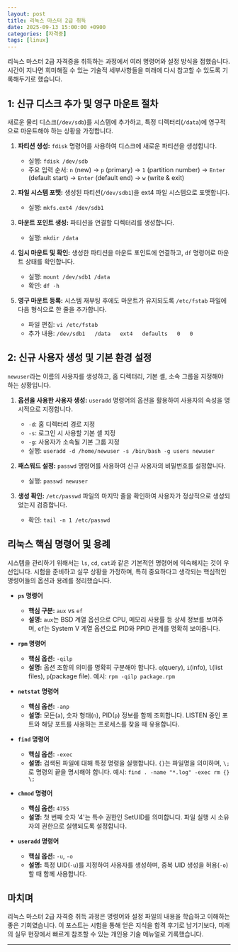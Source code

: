 ```yaml
---
layout: post
title: 리눅스 마스터 2급 취득
date: 2025-09-13 15:00:00 +0900
categories: [자격증]
tags: [linux]
---
```

리눅스 마스터 2급 자격증을 취득하는 과정에서 여러 명령어와 설정 방식을 접했습니다. 시간이 지나면 희미해질 수 있는 기술적 세부사항들을 미래에 다시 참고할 수 있도록 기록해두기로 했습니다.

## 1: 신규 디스크 추가 및 영구 마운트 절차

새로운 물리 디스크(`/dev/sdb`)를 시스템에 추가하고, 특정 디렉터리(`/data`)에 영구적으로 마운트해야 하는 상황을 가정합니다.

1.  **파티션 생성:** `fdisk` 명령어를 사용하여 디스크에 새로운 파티션을 생성합니다.
    *   실행: `fdisk /dev/sdb`
    *   주요 입력 순서: `n` (new) -> `p` (primary) -> `1` (partition number) -> `Enter` (default start) -> `Enter` (default end) -> `w` (write & exit)

2.  **파일 시스템 포맷:** 생성된 파티션(`/dev/sdb1`)을 ext4 파일 시스템으로 포맷합니다.
    *   실행: `mkfs.ext4 /dev/sdb1`

3.  **마운트 포인트 생성:** 파티션을 연결할 디렉터리를 생성합니다.
    *   실행: `mkdir /data`

4.  **임시 마운트 및 확인:** 생성한 파티션을 마운트 포인트에 연결하고, `df` 명령어로 마운트 상태를 확인합니다.
    *   실행: `mount /dev/sdb1 /data`
    *   확인: `df -h`

5.  **영구 마운트 등록:** 시스템 재부팅 후에도 마운트가 유지되도록 `/etc/fstab` 파일에 다음 형식으로 한 줄을 추가합니다.
    *   파일 편집: `vi /etc/fstab`
    *   추가 내용: `/dev/sdb1   /data   ext4   defaults   0   0`

## 2: 신규 사용자 생성 및 기본 환경 설정

`newuser`라는 이름의 사용자를 생성하고, 홈 디렉터리, 기본 셸, 소속 그룹을 지정해야 하는 상황입니다.

1.  **옵션을 사용한 사용자 생성:** `useradd` 명령어의 옵션을 활용하여 사용자의 속성을 명시적으로 지정합니다.
    *   `-d`: 홈 디렉터리 경로 지정
    *   `-s`: 로그인 시 사용할 기본 셸 지정
    *   `-g`: 사용자가 소속될 기본 그룹 지정
    *   실행: `useradd -d /home/newuser -s /bin/bash -g users newuser`

2.  **패스워드 설정:** `passwd` 명령어를 사용하여 신규 사용자의 비밀번호를 설정합니다.
    *   실행: `passwd newuser`

3.  **생성 확인:** `/etc/passwd` 파일의 마지막 줄을 확인하여 사용자가 정상적으로 생성되었는지 검증합니다.
    *   확인: `tail -n 1 /etc/passwd`

## 리눅스 핵심 명령어 및 용례

시스템을 관리하기 위해서는 `ls`, `cd`, `cat`과 같은 기본적인 명령어에 익숙해지는 것이 우선입니다. 시험을 준비하고 실무 상황을 가정하며, 특히 중요하다고 생각되는 핵심적인 명령어들의 옵션과 용례를 정리했습니다.

*   **`ps` 명령어**
    *   **핵심 구분:** `aux` vs `ef`
    *   **설명:** `aux`는 BSD 계열 옵션으로 CPU, 메모리 사용률 등 상세 정보를 보여주며, `ef`는 System V 계열 옵션으로 PID와 PPID 관계를 명확히 보여줍니다.

*   **`rpm` 명령어**
    *   **핵심 옵션:** `-qilp`
    *   **설명:** 옵션 조합의 의미를 명확히 구분해야 합니다. `q`(query), `i`(info), `l`(list files), `p`(package file). 예시: `rpm -qilp package.rpm`

*   **`netstat` 명령어**
    *   **핵심 옵션:** `-anp`
    *   **설명:** 모든(`a`), 숫자 형태(`n`), PID(`p`) 정보를 함께 조회합니다. LISTEN 중인 포트와 해당 포트를 사용하는 프로세스를 찾을 때 유용합니다.

*   **`find` 명령어**
    *   **핵심 옵션:** `-exec`
    *   **설명:** 검색된 파일에 대해 특정 명령을 실행합니다. `{}`는 파일명을 의미하며, `\;`로 명령의 끝을 명시해야 합니다. 예시: `find . -name "*.log" -exec rm {} \;`

*   **`chmod` 명령어**
    *   **핵심 옵션:** `4755`
    *   **설명:** 첫 번째 숫자 '4'는 특수 권한인 SetUID를 의미합니다. 파일 실행 시 소유자의 권한으로 실행되도록 설정합니다.

*   **`useradd` 명령어**
    *   **핵심 옵션:** `-u`, `-o`
    *   **설명:** 특정 UID(`-u`)를 지정하여 사용자를 생성하며, 중복 UID 생성을 허용(`-o`)할 때 함께 사용합니다.

## 마치며

리눅스 마스터 2급 자격증 취득 과정은 명령어와 설정 파일의 내용을 학습하고 이해하는 좋은 기회였습니다. 이 포스트는 시험을 통해 얻은 지식을 합격 후기로 남기기보다, 미래의 실무 현장에서 빠르게 참조할 수 있는 개인용 기술 메뉴얼로 기록했습니다.


<hr class="short-rule">




